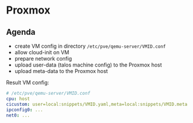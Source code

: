 # Proxmox

## Agenda

* create VM config in directory `/etc/pve/qemu-server/VMID.conf`
* allow cloud-init on VM
* prepare network config
* upload user-data (talos machine config) to the Proxmox host
* upload meta-data to the Proxmox host

Result VM config:

```yaml
# /etc/pve/qemu-server/VMID.conf
cpu: host
cicustom: user=local:snippets/VMID.yaml,meta=local:snippets/VMID.meta
ipconfig0: ...
net0: ...
```
